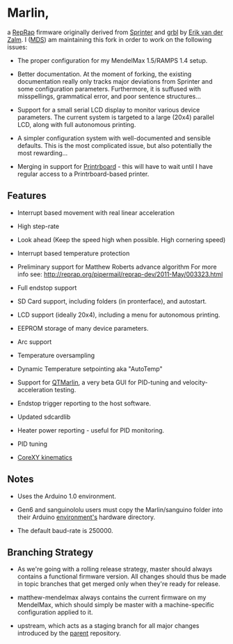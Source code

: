 # Marlin,

a [RepRap](http://reprap.org/wiki/Main_Page) firmware originally derived from 
[Sprinter](https://github.com/kliment/Sprinter) and [grbl](https://github.com/grbl/grbl)
by [Erik van der Zalm](https://github.com/ErikZalm). I ([MDS](http://www.sorens.in)) am
maintaining this fork in order to work on the following issues:

  * The proper configuration for my MendelMax 1.5/RAMPS 1.4 setup.
  * Better documentation. At the moment of forking, the existing documentation
    really only tracks major deviations from Sprinter and some configuration parameters.
    Furthermore, it is suffused with misspellings, grammatical error, and poor sentence structures...

  * Support for a small serial LCD display to monitor various device parameters. The current
    system is targeted to a large (20x4) parallel LCD, along with full autonomous printing.

  * A simpler configuration system with well-documented and sensible defaults. This is the 
    most complicated issue, but also potentially the most rewarding...

  * Merging in support for [Printrboard](http://github.com/lincomatic/Marlin.git) - this will
    have to wait until I have regular access to a Printrboard-based printer.
    
## Features

  * Interrupt based movement with real linear acceleration

  * High step-rate

  * Look ahead (Keep the speed high when possible. High cornering speed)

  * Interrupt based temperature protection

  * Preliminary support for Matthew Roberts advance algorithm 
    For more info see: http://reprap.org/pipermail/reprap-dev/2011-May/003323.html

  * Full endstop support

  * SD Card support, including folders (in pronterface), and autostart.

  * LCD support (ideally 20x4), including a menu for autonomous printing.

  * EEPROM storage of many device parameters.

  * Arc support

  * Temperature oversampling

  * Dynamic Temperature setpointing aka "AutoTemp"

  * Support for [QTMarlin](https://github.com/bkubicek/QTMarlin), a very beta GUI for PID-tuning and velocity-acceleration testing.

  * Endstop trigger reporting to the host software.

  * Updated sdcardlib

  * Heater power reporting - useful for PID monitoring.

  * PID tuning

  * [CoreXY kinematics](http://www.corexy.com/theory.html)

## Notes

  * Uses the Arduino 1.0 environment.

  * Gen6 and sanguinololu users must copy the Marlin/sanguino folder into their Arduino 
    [environment's](http://arduino.cc/en/Guide/Environment) hardware directory.

  * The default baud-rate is 250000. 

## Branching Strategy

  * As we're going with a rolling release strategy, master should always contains a functional
    firmware version. All changes should thus be made in topic branches that get merged only when
    they're ready for release.

  * matthew-mendelmax always contains the current firmware on my MendelMax, which should
    simply be master with a machine-specific configuration applied to it.

  * upstream, which acts as a staging branch for all major changes introduced by the [parent](https://github.com/ErikZalm/Marlin)
    repository.
